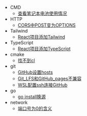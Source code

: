   - CMD
    - [查看笔记本电池使用情况](/CMD/查看笔记本电池使用情况.md)
  - HTTP
    - [CORS中POST变为OPTIONS](/HTTP/CORS中POST变为OPTIONS.md)
  - Tailwind
    - [React项目添加Tailwind](/Tailwind/React项目添加Tailwind.md)
  - TypeScript
    - [React项目添加TypeScript](/TypeScript/React项目添加TypeScript.md)
  - cmake
    - [找不到cl](/cmake/找不到cl.md)
  - git
    - [GitHub设置hosts](/git/GitHub设置hosts.md)
    - [Git_LFS和GitHub_pages不兼容](/git/Git_LFS和GitHub_pages不兼容.md)
    - [WSL配置ssh连接GitHub](/git/WSL配置ssh连接GitHub.md)
  - go
    - [go install换源](/go/go%20install换源.md)
  - network
    - [端口号为0的含义](/network/端口号为0的含义.md)